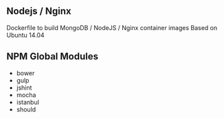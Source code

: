 ## Nodejs / Nginx

Dockerfile to build MongoDB / NodeJS / Nginx container images
Based on Ubuntu 14.04

## NPM Global Modules

* bower 
* gulp 
* jshint 
* mocha 
* istanbul 
* should
